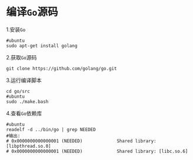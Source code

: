 # 编译```Go```源码

1.安装```Go```

```shell
#ubuntu
sudo apt-get install golang
```

2.获取```Go```源码

```shell
git clone https://github.com/golang/go.git
```

3.运行编译脚本

```shell
cd go/src
#ubuntu
sudo ./make.bash
```

4.查看```Go```依赖库

```shell
#ubuntu
readelf -d ../bin/go | grep NEEDED
#输出:
# 0x0000000000000001 (NEEDED)             Shared library: [libpthread.so.0]
# 0x0000000000000001 (NEEDED)             Shared library: [libc.so.6]
```